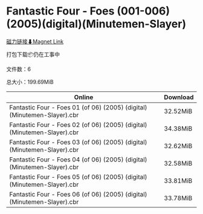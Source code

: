 # Fantastic Four - Foes (001-006)(2005)(digital)(Minutemen-Slayer)

[磁力链接⬇Magnet Link](magnet:?xt=urn:btih:2849e606a965f8a8f5da864c12aa0234ae401cc8&dn=Fantastic%20Four%20-%20Foes%20%28001-006%29%282005%29%28digital%29%28Minutemen-Slayer%29)

打包下载📦仍在工事中

文件数：6

总大小：199.69MiB

Online | Download
--- | ---
Fantastic Four - Foes 01 (of 06) (2005) (digital) (Minutemen-Slayer).cbr | 32.52MiB
Fantastic Four - Foes 02 (of 06) (2005) (digital) (Minutemen-Slayer).cbr | 34.38MiB
Fantastic Four - Foes 03 (of 06) (2005) (digital) (Minutemen-Slayer).cbr | 32.62MiB
Fantastic Four - Foes 04 (of 06) (2005) (digital) (Minutemen-Slayer).cbr | 32.58MiB
Fantastic Four - Foes 05 (of 06) (2005) (digital) (Minutemen-Slayer).cbr | 33.81MiB
Fantastic Four - Foes 06 (of 06) (2005) (digital) (Minutemen-Slayer).cbr | 33.78MiB